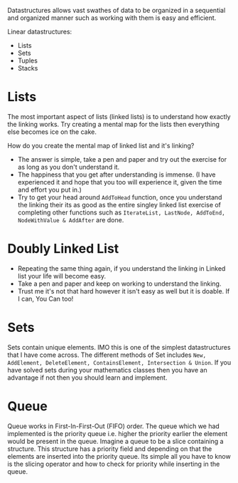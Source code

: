 Datastructures allows vast swathes of data to be organized in a sequential and organized manner such as working with them is easy and efficient.

Linear datastructures:
- Lists
- Sets
- Tuples
- Stacks

# Lists

The most important aspect of lists (linked lists) is to understand how exactly the linking works. Try creating a mental map for the lists then
everything else becomes ice on the cake.

How do you create the mental map of linked list and it's linking?

- The answer is simple, take a pen and paper and try out the exercise for as long as you don't understand it.
- The happiness that you get after understanding is immense. (I have experienced it and hope that you too will experience it, given the time and effort you put in.)
- Try to get your head around `AddToHead` function, once you understand the linking their its as good as the entire singley linked list exercise of completing other functions such as `IterateList, LastNode, AddToEnd, NodeWithValue & AddAfter` are done.

# Doubly Linked List

- Repeating the same thing again, if you understand the linking in Linked list your life will become easy.
- Take a pen and paper and keep on working to understand the linking.
- Trust me it's not that hard however it isn't easy as well but it is doable. If I can, You Can too!

# Sets

Sets contain unique elements. IMO this is one of the simplest datastructures that I have come across. The different methods of Set includes
`New, AddElement, DeleteElement, ContainsElement, Intersection & Union`. If you have solved sets during your mathematics classes then you have an advantage if not then you should learn and implement.

# Queue

Queue works in First-In-First-Out (FIFO) order. The queue which we had implemented is the priority queue i.e. higher the priority earlier the element would be present in the queue. Imagine a queue to be a slice containing a structure. This structure has a priority field and depending on that the elements are inserted into the priority queue. Its simple all you have to know is the slicing operator and how to check for priority while inserting in the queue. 
